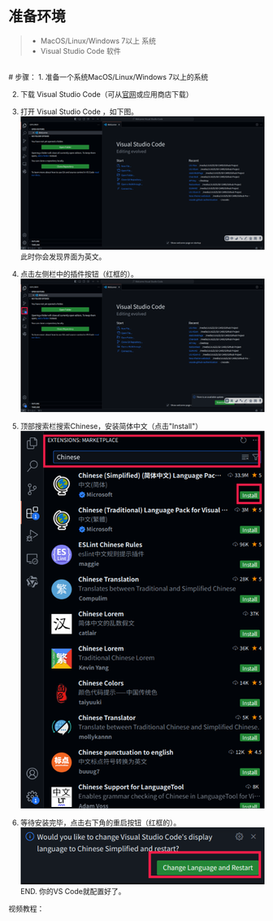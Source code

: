 # 准备环境
> - MacOS/Linux/Windows 7以上 系统
> - Visual Studio Code 软件
<br>
# 步骤：
1. 准备一个系统MacOS/Linux/Windows 7以上的系统

2. 下载 Visual Studio Code（可从[官网](https://code.visualstudio.com/)或应用商店下载）

3. 打开 Visual Studio Code ，如下图。
![Image](/docs/assetsfile/Pasted%20image%2020240821092251.png)
此时你会发现界面为英文。

4. 点击左侧栏中的插件按钮（红框的）。 
![Image](/docs/assetsfile/Pasted%20image%2020240821092349.png)

5. 顶部搜索栏搜索Chinese，安装简体中文（点击"Install"）
![Image](/docs/assetsfile/Pasted%20image%2020240821092606.png)

6. 等待安装完毕，点击右下角的重启按钮（红框的）。
![Image](/docs/assetsfile/Pasted%20image%2020240821092829.png)
END. 你的VS Code就配置好了。

视频教程：
